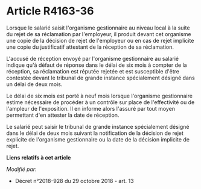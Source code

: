 # Article R4163-36

Lorsque le salarié saisit l'organisme gestionnaire au niveau local à la suite du rejet de sa réclamation par l'employeur, il
produit devant cet organisme une copie de la décision de rejet de l'employeur ou en cas de rejet implicite une copie du
justificatif attestant de la réception de sa réclamation.

L'accusé de réception envoyé par l'organisme gestionnaire au salarié indique qu'à défaut de réponse dans le délai de six mois
à compter de la réception, sa réclamation est réputée rejetée et est susceptible d'être contestée devant le tribunal de
grande instance spécialement désigné dans un délai de deux mois.

Le délai de six mois est porté à neuf mois lorsque l'organisme gestionnaire estime nécessaire de procéder à un contrôle sur
place de l'effectivité ou de l'ampleur de l'exposition. Il en informe alors l'assuré par tout moyen permettant d'en attester
la date de réception.

Le salarié peut saisir le tribunal de grande instance spécialement désigné dans le délai de deux mois suivant la notification
de la décision de rejet explicite de l'organisme gestionnaire ou la date de la décision implicite de rejet.

**Liens relatifs à cet article**

_Modifié par_:

  - Décret n°2018-928 du 29 octobre 2018 - art. 13
